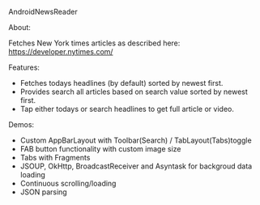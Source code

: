 AndroidNewsReader

About:
 
Fetches New York times articles as described here:
https://developer.nytimes.com/ 

Features:

- Fetches todays headlines (by default) sorted by newest first.
- Provides search all articles based on search value sorted by newest first.
- Tap either todays or search headlines to get full article or video.

Demos:

- Custom AppBarLayout with Toolbar(Search) / TabLayout(Tabs)toggle
- FAB button functionality with custom image size
- Tabs with Fragments
- JSOUP, OkHttp, BroadcastReceiver and Asyntask for backgroud data loading
- Continuous scrolling/loading
- JSON parsing


